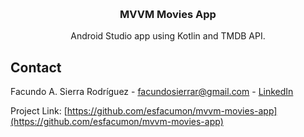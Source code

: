 <a name="readme-top"></a>



<!-- PROJECT LOGO -->
<br />
<div align="center">

<h3 align="center">MVVM Movies App</h3>

  <p align="center">
    Android Studio app using Kotlin and TMDB API.
  </p>
</div>

## Contact

Facundo A. Sierra Rodríguez - facundosierrar@gmail.com - [LinkedIn](https://www.linkedin.com/in/facundo-a-sierra-rodr%C3%ADguez-b94429210)

Project Link: [https://github.com/esfacumon/mvvm-movies-app](https://github.com/esfacumon/mvvm-movies-app)